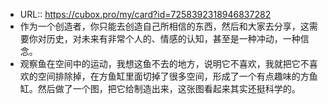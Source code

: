 - URL:: https://cubox.pro/my/card?id=7258392318946837282
- 作为一个创造者，你只能去创造自己所相信的东西，然后和大家去分享，这需要你对历史，对未来有非常个人的、情感的认知，甚至是一种冲动，一种信念。
- 观察鱼在空间中的运动，我想这鱼不去的地方，说明它不喜欢，我就把它不喜欢的空间排除掉，在方鱼缸里面切掉了很多空间，形成了一个有点趣味的方鱼缸。然后做了一个图，把它给制造出来，这张图看起来其实还挺科学的。
